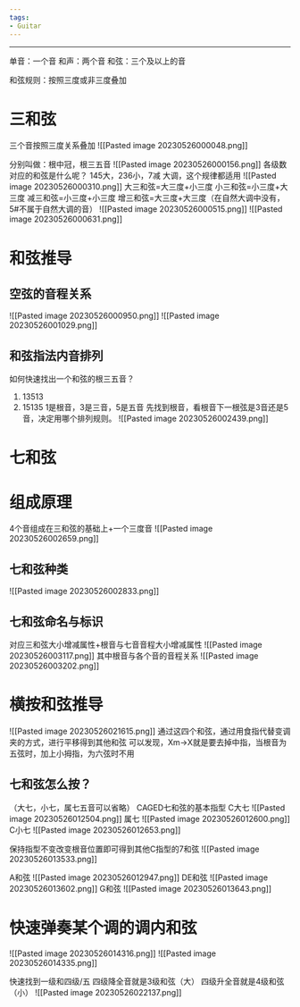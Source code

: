 ```yaml
---
tags:
- Guitar
---
```

---
单音：一个音
和声：两个音
和弦：三个及以上的音

和弦规则：按照三度或非三度叠加

# 三和弦
三个音按照三度关系叠加
![[Pasted image 20230526000048.png]]

分别叫做：根中冠，根三五音
![[Pasted image 20230526000156.png]]
各级数对应的和弦是什么呢？
145大，236小，7减
大调，这个规律都适用
![[Pasted image 20230526000310.png]]
大三和弦=大三度+小三度
小三和弦=小三度+大三度
减三和弦=小三度+小三度
增三和弦=大三度+大三度（在自然大调中没有，5#不属于自然大调的音）
![[Pasted image 20230526000515.png]]
![[Pasted image 20230526000631.png]]

# 和弦推导
## 空弦的音程关系
![[Pasted image 20230526000950.png]]
![[Pasted image 20230526001029.png]]

## 和弦指法内音排列
如何快速找出一个和弦的根三五音？
1. 13513
2. 15135
1是根音，3是三音，5是五音
先找到根音，看根音下一根弦是3音还是5音，决定用哪个排列规则。
![[Pasted image 20230526002439.png]]
# 七和弦

# 组成原理
4个音组成在三和弦的基础上+一个三度音
![[Pasted image 20230526002659.png]]
## 七和弦种类
![[Pasted image 20230526002833.png]]
## 七和弦命名与标识
对应三和弦大小增减属性+根音与七音音程大小增减属性
![[Pasted image 20230526003117.png]]
其中根音与各个音的音程关系
![[Pasted image 20230526003202.png]]

# 横按和弦推导
![[Pasted image 20230526021615.png]]
通过这四个和弦，通过用食指代替变调夹的方式，进行平移得到其他和弦
可以发现，Xm->X就是要去掉中指，当根音为五弦时，加上小拇指，为六弦时不用

## 七和弦怎么按？
（大七，小七，属七五音可以省略）
CAGED七和弦的基本指型
C大七
![[Pasted image 20230526012504.png]]
属七
![[Pasted image 20230526012600.png]]
C小七
![[Pasted image 20230526012653.png]]

保持指型不变改变根音位置即可得到其他C指型的7和弦
![[Pasted image 20230526013533.png]]

A和弦
![[Pasted image 20230526012947.png]]
DE和弦
![[Pasted image 20230526013602.png]]
G和弦
![[Pasted image 20230526013643.png]]
# 快速弹奏某个调的调内和弦
![[Pasted image 20230526014316.png]]
![[Pasted image 20230526014335.png]]

快速找到一级和四级/五
四级降全音就是3级和弦（大）
四级升全音就是4级和弦（小）
![[Pasted image 20230526022137.png]]
